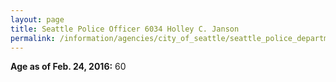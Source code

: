 ```yaml
---
layout: page
title: Seattle Police Officer 6034 Holley C. Janson
permalink: /information/agencies/city_of_seattle/seattle_police_department/copbook/6034/
---
```


**Age as of Feb. 24, 2016:** 60
